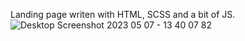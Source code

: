 Landing page writen with HTML, SCSS and a bit of JS.
![Desktop Screenshot 2023 05 07 - 13 40 07 82](https://user-images.githubusercontent.com/103362175/236672733-b1a14d15-9173-4626-8e50-9b002bbfb7d3.png)

